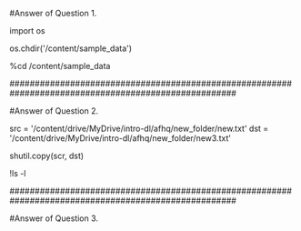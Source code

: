 #Answer of Question 1.

import os

os.chdir('/content/sample_data')

%cd /content/sample_data

#####################################################################################################

#Answer of Question 2.

src = '/content/drive/MyDrive/intro-dl/afhq/new_folder/new.txt'
dst = '/content/drive/MyDrive/intro-dl/afhq/new_folder/new3.txt'

shutil.copy(scr, dst)

!ls -l

#####################################################################################################

#Answer of Question 3.

